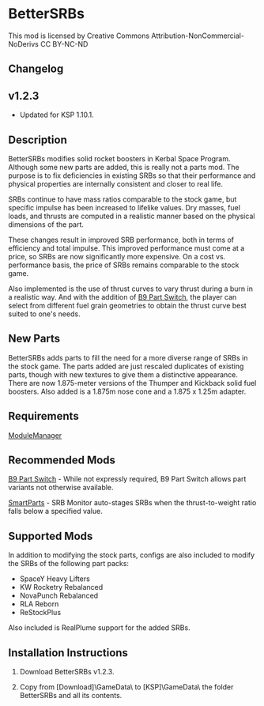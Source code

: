 ﻿# BetterSRBs

This mod is licensed by Creative Commons Attribution-NonCommercial-NoDerivs
CC BY-NC-ND

## Changelog
## v1.2.3

* Updated for KSP 1.10.1.

## Description

BetterSRBs modifies solid rocket boosters in Kerbal Space Program.  Although some new parts are added, this is really not a parts mod.  The purpose is to fix deficiencies in existing SRBs so that their performance and physical properties are internally consistent and closer to real life.

SRBs continue to have mass ratios comparable to the stock game, but specific impulse has been increased to lifelike values.  Dry masses, fuel loads, and thrusts are computed in a realistic manner based on the physical dimensions of the part.

These changes result in improved SRB performance, both in terms of efficiency and total impulse.  This improved performance must come at a price, so SRBs are now significantly more expensive.  On a cost vs. performance basis, the price of SRBs remains comparable to the stock game.

Also implemented is the use of thrust curves to vary thrust during a burn in a realistic way.  And with the addition of [B9 Part Switch](http://forum.kerbalspaceprogram.com/index.php?showtopic=140541), the player can select from different fuel grain geometries to obtain the thrust curve best suited to one's needs.

## New Parts

BetterSRBs adds parts to fill the need for a more diverse range of SRBs in the stock game.  The parts added are just rescaled duplicates of existing parts, though with new textures to give them a distinctive appearance.  There are now 1.875-meter versions of the Thumper and Kickback solid fuel boosters.  Also added is a 1.875m nose cone and a 1.875 x 1.25m adapter.

## Requirements

[ModuleManager](https://github.com/sarbian/ModuleManager/releases)

## Recommended Mods

[B9 Part Switch](https://github.com/blowfishpro/B9PartSwitch/releases) - While not expressly required, B9 Part Switch allows part variants not otherwise available.

[SmartParts](https://spacedock.info/mod/614/SmartParts/download/) - SRB Monitor auto-stages SRBs when the thrust-to-weight ratio falls below a specified value.

## Supported Mods

In addition to modifying the stock parts, configs are also included to modify the SRBs of the following part packs:

  * SpaceY Heavy Lifters
  * KW Rocketry Rebalanced
  * NovaPunch Rebalanced
  * RLA Reborn
  * ReStockPlus

Also included is RealPlume support for the added SRBs.

## Installation Instructions

1. Download BetterSRBs v1.2.3.

2. Copy from [Download]\GameData\ to [KSP]\GameData\ the folder BetterSRBs and all its contents.